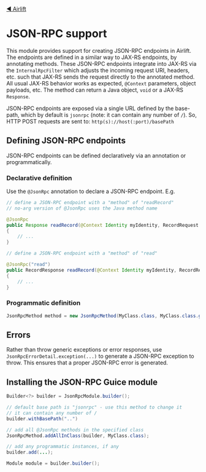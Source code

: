 [◀︎ Airlift](../README.md)

# JSON-RPC support

This module provides support for creating JSON-RPC endpoints in Airlift.
The endpoints are defined in a similar way to JAX-RS endpoints, by
annotating methods. These JSON-RPC endpoints integrate into JAX-RS via the
`InternalRpcFilter` which adjusts the incoming request URI, headers, etc. such
that JAX-RS sends the request directly to the annotated method. All usual
JAX-RS behavior works as expected, `@Context` parameters, object payloads,
etc. The method can return a Java object, `void` or a JAX-RS `Response`.

JSON-RPC endpoints are exposed via a single URL defined by the base-path, which
by default is `jsonrpc` (note: it can contain any number of `/`). So, HTTP POST 
requests are sent to: `http(s)://host(:port)/basePath`

## Defining JSON-RPC endpoints

JSON-RPC endpoints can be defined declaratively via an annotation or
programmatically.

### Declarative definition

Use the `@JsonRpc` annotation to declare a JSON-RPC endpoint. E.g.

```java
// define a JSON-RPC endpoint with a "method" of "readRecord"
// no-arg version of @JsonRpc uses the Java method name

@JsonRpc
public Response readRecord(@Context Identity myIdentity, RecordRequest request)
{
    // ...
}
```

```java
// define a JSON-RPC endpoint with a "method" of "read"

@JsonRpc("read")
public RecordResponse readRecord(@Context Identity myIdentity, RecordRequest request)
{
    // ...
}
```

### Programmatic definition

```java
JsonRpcMethod method = new JsonRpcMethod(MyClass.class, MyClass.class.getMethod(...), "methodName", "POST");
```

## Errors

Rather than throw generic exceptions or error responses, use
`JsonRpcErrorDetail.exception(...)` to generate a JSON-RPC exception to throw.
This ensures that a proper JSON-RPC error is generated.

## Installing the JSON-RPC Guice module

```java
Builder<?> builder = JsonRpcModule.builder();

// default base path is "jsonrpc" - use this method to change it
// it can contain any number of /
builder.withBasePath("..")

// add all @JsonRpc methods in the specified class    
JsonRpcMethod.addAllInClass(builder, MyClass.class);

// add any programmatic instances, if any
builder.add(...);

Module module = builder.builder();
```